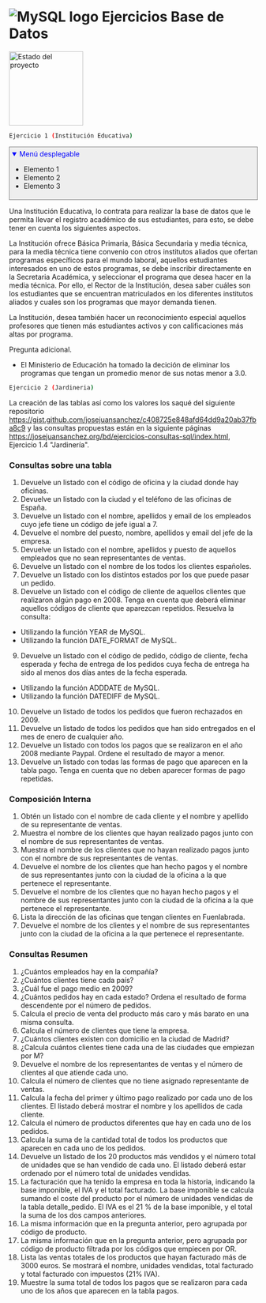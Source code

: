 # **![MySQL logo](https://img.icons8.com/color/48/000000/mysql-logo.png) Ejercicios Base de Datos**


<img alt="Estado del proyecto" src="https://img.shields.io/badge/Estado-En%20proceso-blue" style="width: 150px;">

```bash
Ejercicio 1 (Institución Educativa)
```
 <details open>
  <summary>Menú desplegable</summary>

  - Elemento 1
  - Elemento 2
  - Elemento 3

  <style>
    details {
      border: 1px solid gray;
      padding: 5px;
    }
    
    details summary {
      cursor: pointer;
    }
    
    details[open] {
      background-color: #eee;
    }
    
    details[open] summary {
      color: blue;
    }
    
    details:not([open]) summary {
      color: black;
    }
  </style>
</details>

Una Institución Educativa, lo contrata para realizar la base de datos que le permita llevar el registro académico de sus estudiantes, para esto, se debe tener en cuenta los siguientes aspectos.

La Institución ofrece Básica Primaria, Básica Secundaria y media técnica, para la media técnica tiene convenio con otros institutos aliados que ofertan programas específicos para el mundo laboral, aquellos estudiantes interesados en uno de estos programas, se debe inscribir directamente en la Secretaria Académica, y seleccionar el programa que desea hacer en la media técnica. Por ello, el Rector de la Institución, desea saber cuáles son los estudiantes que se encuentran matriculados en los diferentes institutos aliados y cuales son los programas que mayor demanda tienen.

La Institución, desea también hacer un reconocimiento especial aquellos profesores que tienen más estudiantes activos y con calificaciones más altas por programa.

Pregunta adicional.
- El Ministerio de Educación ha tomado la decición de eliminar los programas que tengan un promedio menor de sus notas menor a 3.0.



```bash
Ejercicio 2 (Jardineria)
```
La creación de las tablas así como los valores los saqué del siguiente repositorio https://gist.github.com/josejuansanchez/c408725e848afd64dd9a20ab37fba8c9
y las consultas propuestas están en la siguiente páginas https://josejuansanchez.org/bd/ejercicios-consultas-sql/index.html, Ejercicio 1.4 "Jardinería".

### Consultas sobre una tabla
1. Devuelve un listado con el código de oficina y la ciudad donde hay oficinas.
2. Devuelve un listado con la ciudad y el teléfono de las oficinas de España.
3. Devuelve un listado con el nombre, apellidos y email de los empleados cuyo jefe tiene un código de jefe igual a 7.
4. Devuelve el nombre del puesto, nombre, apellidos y email del jefe de la empresa.
5. Devuelve un listado con el nombre, apellidos y puesto de aquellos empleados que no sean representantes de ventas.
6. Devuelve un listado con el nombre de los todos los clientes españoles.
7. Devuelve un listado con los distintos estados por los que puede pasar un pedido.
8. Devuelve un listado con el código de cliente de aquellos clientes que realizaron algún pago en 2008. Tenga en cuenta que deberá eliminar aquellos códigos de cliente que aparezcan repetidos. Resuelva la consulta:
* Utilizando la función YEAR de MySQL.
* Utilizando la función DATE_FORMAT de MySQL.
9. Devuelve un listado con el código de pedido, código de cliente, fecha esperada y fecha de entrega de los pedidos cuya fecha de entrega ha sido al menos dos días antes de la fecha esperada.
* Utilizando la función ADDDATE de MySQL.
* Utilizando la función DATEDIFF de MySQL.
10. Devuelve un listado de todos los pedidos que fueron rechazados en 2009.
11. Devuelve un listado de todos los pedidos que han sido entregados en el mes de enero de cualquier año.
12. Devuelve un listado con todos los pagos que se realizaron en el año 2008 mediante Paypal. Ordene el resultado de mayor a menor.
13. Devuelve un listado con todas las formas de pago que aparecen en la tabla pago. Tenga en cuenta que no deben aparecer formas de pago repetidas.

### Composición Interna

1. Obtén un listado con el nombre de cada cliente y el nombre y apellido de su representante de ventas.
2. Muestra el nombre de los clientes que hayan realizado pagos junto con el nombre de sus representantes de ventas.
3. Muestra el nombre de los clientes que no hayan realizado pagos junto con el nombre de sus representantes de ventas.
4. Devuelve el nombre de los clientes que han hecho pagos y el nombre de sus representantes junto con la ciudad de la oficina a la que pertenece el representante.
5. Devuelve el nombre de los clientes que no hayan hecho pagos y el nombre de sus representantes junto con la ciudad de la oficina a la que pertenece el representante.
6. Lista la dirección de las oficinas que tengan clientes en Fuenlabrada.
7. Devuelve el nombre de los clientes y el nombre de sus representantes junto con la ciudad de la oficina a la que pertenece el representante.

### Consultas Resumen
1. ¿Cuántos empleados hay en la compañía?
2. ¿Cuántos clientes tiene cada país?
3. ¿Cuál fue el pago medio en 2009?
4. ¿Cuántos pedidos hay en cada estado? Ordena el resultado de forma descendente por el número de pedidos.
5. Calcula el precio de venta del producto más caro y más barato en una misma consulta.
6. Calcula el número de clientes que tiene la empresa.
7. ¿Cuántos clientes existen con domicilio en la ciudad de Madrid?
8. ¿Calcula cuántos clientes tiene cada una de las ciudades que empiezan por M?
9. Devuelve el nombre de los representantes de ventas y el número de clientes al que atiende cada uno.
10. Calcula el número de clientes que no tiene asignado representante de ventas.
11. Calcula la fecha del primer y último pago realizado por cada uno de los clientes. El listado deberá mostrar el nombre y los apellidos de cada cliente.
12. Calcula el número de productos diferentes que hay en cada uno de los pedidos.
13. Calcula la suma de la cantidad total de todos los productos que aparecen en cada uno de los pedidos.
14. Devuelve un listado de los 20 productos más vendidos y el número total de unidades que se han vendido de cada uno. El listado deberá estar ordenado por el número total de unidades vendidas.
15. La facturación que ha tenido la empresa en toda la historia, indicando la base imponible, el IVA y el total facturado. La base imponible se calcula sumando el coste del producto por el número de unidades vendidas de la tabla detalle_pedido. El IVA es el 21 % de la base imponible, y el total la suma de los dos campos anteriores.
16. La misma información que en la pregunta anterior, pero agrupada por código de producto.
17. La misma información que en la pregunta anterior, pero agrupada por código de producto filtrada por los códigos que empiecen por OR.
18. Lista las ventas totales de los productos que hayan facturado más de 3000 euros. Se mostrará el nombre, unidades vendidas, total facturado y total facturado con impuestos (21% IVA).
19. Muestre la suma total de todos los pagos que se realizaron para cada uno de los años que aparecen en la tabla pagos.
